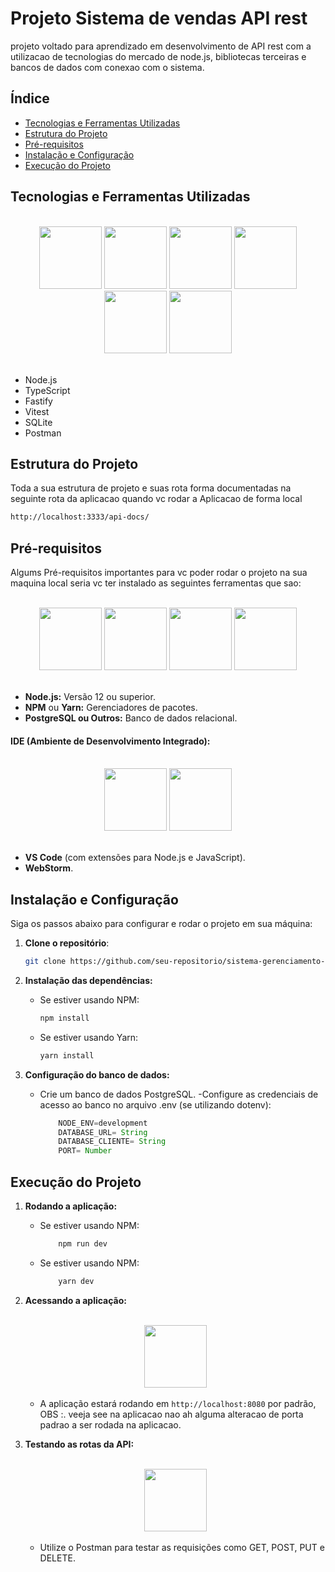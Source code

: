 # Projeto Sistema de vendas API rest

projeto voltado para aprendizado em desenvolvimento de API rest com a utilizacao de tecnologias do mercado de node.js, bibliotecas terceiras e bancos de dados com conexao com o sistema.

## Índice

- [Tecnologias e Ferramentas Utilizadas](#tecnologias-e-ferramentas-utilizadas)
- [Estrutura do Projeto](#estrutura-do-projeto)
- [Pré-requisitos](#pré-requisitos)
- [Instalação e Configuração](#instalação-e-configuração)
- [Execução do Projeto](#execução-do-projeto)

## Tecnologias e Ferramentas Utilizadas

<br>
<div style="display: inline_block" align="center">

<img width="100" src="https://skillicons.dev/icons?i=typescript">
<img width="100" src="https://skillicons.dev/icons?i=nodejs">
<img width="100" width="120" src="https://cdn.jsdelivr.net/gh/devicons/devicon@latest/icons/fastify/fastify-original.svg">
<img width="100" src="https://cdn.jsdelivr.net/gh/devicons/devicon@latest/icons/vitest/vitest-original.svg" />
<img width="100" src="https://skillicons.dev/icons?i=sqlite">
<img width="100" src="https://skillicons.dev/icons?i=postman">

</div>
<br>

- Node.js 
- TypeScript
- Fastify
- Vitest
- SQLite
- Postman

## Estrutura do Projeto
 
Toda a sua estrutura de projeto e suas rota forma documentadas na seguinte rota da aplicacao quando vc rodar a Aplicacao de forma local 

```bash
http://localhost:3333/api-docs/
```

## Pré-requisitos

Algums Pré-requisitos importantes para vc poder rodar o projeto na sua maquina local seria vc ter instalado as seguintes ferramentas que sao:

<br>
<div style="display: inline_block" align="center">

<img width="100" src="https://skillicons.dev/icons?i=nodejs">
<img width="100" src="https://skillicons.dev/icons?i=npm">
<img width="100" src="https://skillicons.dev/icons?i=yarn">
<img width="100" src="https://skillicons.dev/icons?i=postgres">

</div>
<br>

- **Node.js:** Versão 12 ou superior.
- **NPM** ou **Yarn:** Gerenciadores de pacotes.
- **PostgreSQL ou Outros:** Banco de dados relacional.

#### IDE (Ambiente de Desenvolvimento Integrado):

<br>
<div style="display: inline_block" align="center">

<img width="100" src="https://skillicons.dev/icons?i=vscode">
<img width="100" src="https://skillicons.dev/icons?i=webstorm">

</div>
<br>

- **VS Code** (com extensões para Node.js e JavaScript).
- **WebStorm**.

## Instalação e Configuração

Siga os passos abaixo para configurar e rodar o projeto em sua máquina:

1. **Clone o repositório**:
    ```bash
    git clone https://github.com/seu-repositorio/sistema-gerenciamento-escola.git
    ```

2. **Instalação das dependências:**

    - Se estiver usando NPM:

        ```bash
        npm install
        ```
    - Se estiver usando Yarn: 
        ```bash
        yarn install
        ```
3. **Configuração do banco de dados:**
    - Crie um banco de dados PostgreSQL.
    -Configure as credenciais de acesso ao banco no arquivo .env (se utilizando dotenv):

        ```javascript
            NODE_ENV=development
            DATABASE_URL= String
            DATABASE_CLIENTE= String
            PORT= Number
        ```


## Execução do Projeto

1. **Rodando a aplicação:**

    - Se estiver usando NPM:

        ```bash
            npm run dev
        ```
    - Se estiver usando NPM:

        ```bash
            yarn dev
        ```
2. **Acessando a aplicação:**

    <br>
    <div style="display: inline_block" align="center">

    <img width="100" src="https://cdn.jsdelivr.net/gh/devicons/devicon@latest/icons/chrome/chrome-original.svg" />

    </div>
    <br>

    - A aplicação estará rodando em ```http://localhost:8080``` por padrão, OBS :. veeja see na aplicacao nao ah alguma alteracao de porta padrao a ser rodada na aplicacao.

3. **Testando as rotas da API:**

    <br>
    <div style="display: inline_block" align="center">

    <img width="100" src="https://skillicons.dev/icons?i=postman">

    </div>
    <br>

    - Utilize o Postman para testar as requisições como GET, POST, PUT e DELETE.
